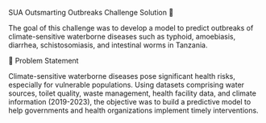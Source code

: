 SUA Outsmarting Outbreaks Challenge Solution 🚀

The goal of this challenge was to develop a model to predict outbreaks of climate-sensitive waterborne diseases such as typhoid, amoebiasis, diarrhea, schistosomiasis, and intestinal worms in Tanzania.

📌 Problem Statement

Climate-sensitive waterborne diseases pose significant health risks, especially for vulnerable populations. Using datasets comprising water sources, toilet quality, waste management, health facility data, and climate information (2019-2023), the objective was to build a predictive model to help governments and health organizations implement timely interventions.

